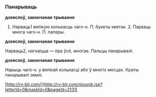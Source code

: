 ### Панарываць
**дзеяслоў, закончанае трыванне**

1. Нарваць1 вялікую колькасць чаго-н. П. букеты кветак. 2. Парваць многа чаго-н. П. паперы.

**дзеяслоў, закончанае трыванне**

Нарваць2, нагнаіцца — пра ўсё, многае. Пальцы панарывалі.

**дзеяслоў, закончанае трыванне**

Нарыць чаго-н. у вялікай колькасці або ў многіх месцах. Краты панарывалі зямлі.

<a rel="author">[http://rv-blr.com/](http://rv-blr.com/slounik.jsp?letterId=0&maskId=0&pageId=2131)</a>
